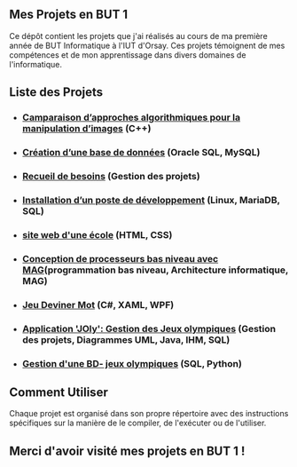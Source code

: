 ## Mes Projets en BUT 1
Ce dépôt contient les projets que j'ai réalisés au cours de ma première année de BUT Informatique à l'IUT d'Orsay. Ces projets témoignent de mes compétences et de mon apprentissage dans divers domaines de l'informatique.

## Liste des Projets
 * ### [Camparaison d’approches algorithmiques pour la manipulation d’images](https://github.com/Taycir-B/Mes-projets-en-BUT1/tree/main/COMPARAISON%20D%E2%80%99APPROCHES%20ALGORITHMIQUES%20POUR%20LA%20MANIPULATION%20D%E2%80%99IMAGES) (C++)
 * ### [Création d’une base de données](https://github.com/Taycir-B/Mes-projets-en-BUT1/tree/main/Creation%20d'une%20Base%20de%20donn%C3%A9e-%20Cabinet%20du%20Groupe) (Oracle SQL, MySQL)
 * ### [Recueil de besoins](https://github.com/Taycir-B/Mes-projets-en-BUT1/tree/main/Recueil%20de%20besoin) (Gestion des projets)
 * ### [Installation d’un poste de développement](https://github.com/Taycir-B/Mes-projets-en-BUT1/blob/main/INSTALLATION%20D%E2%80%99UN%20POSTE%20DE%20DEVELOPPEMENT.pdf) (Linux, MariaDB, SQL)
 * ### [site web d'une école](https://github.com/Taycir-B/Mes-projets-en-BUT1/tree/main/site%20web%20d'une%20%C3%A9cole) (HTML, CSS)
 * ### [Conception de processeurs bas niveau avec MAG](https://github.com/Taycir-B/Mes-projets-en-BUT1/tree/3863737ad1c17b2b3bbc4b1da4c3ef1502158548/Conception%20de%20processeurs%20bas%20niveau%20avec%20MAG)(programmation bas niveau, Architecture informatique, MAG)
 * ### [Jeu Deviner Mot](https://github.com/Taycir-B/Mes-projets-en-BUT1/tree/8ed748ab8a836f36fce4877940e19fe4d846cbbc/JeuDevinerMot_C%23_XAML_WPF) (C#, XAML, WPF)
 * ### [Application 'JOly': Gestion des Jeux olympiques](https://github.com/Taycir-B/Mes-projets-en-BUT1/tree/fac431d2d53bd1612779a615e49a674e0e031d14/Cr%C3%A9ation%20d'une%20application%20%20JOly) (Gestion des projets, Diagrammes UML, Java, IHM, SQL)
 * ### [Gestion d'une BD- jeux olympiques](https://github.com/Taycir-B/Mes-projets-en-BUT1/tree/main/Gestion%20d'une%20BD-%20jeux%20olympiques) (SQL, Python)
## Comment Utiliser
Chaque projet est organisé dans son propre répertoire avec des instructions spécifiques sur la manière de le compiler, de l'exécuter ou de l'utiliser.

## Merci d'avoir visité mes projets en BUT 1 !
